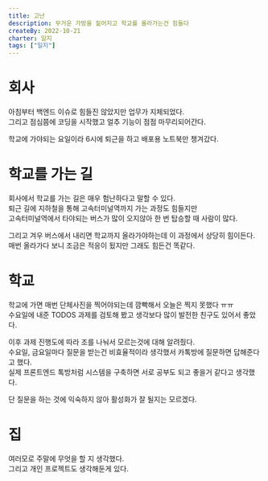 ```yaml
---
title: 고난
description: 무거운 가방을 짊어지고 학교를 올라가는건 힘들다
createBy: 2022-10-21
charter: 일지
tags: ["일지"]
---
```


# 회사

아침부터 백엔드 이슈로 힘들진 않았지만 업무가 지체되었다.  
그리고 점심쯤에 코딩을 시작했고 얼추 기능이 점점 마무리되어간다.

학교에 가야되는 요일이라 6시에 퇴근을 하고 배포용 노트북만 챙겨갔다.

# 학교를 가는 길

회사에서 학교를 가는 길은 매우 험난하다고 말할 수 있다.  
퇴근 길에 지하철을 통해 고속터미널역까지 가는 과정도 힘들지만  
고속터미널역에서 타야되는 버스가 많이 오지않아 한 번 탑승할 때 사람이 많다.

그리고 겨우 버스에서 내리면 학교까지 올라가야하는데 이 과정에서 상당히 힘이든다.  
매번 올라가다 보니 조금은 적응이 됬지만 그래도 힘든건 똑같다.

# 학교

학교에 가면 매번 단체사진을 찍어야되는데 깜빡해서 오늘은 찍지 못했다 ㅠㅠ  
수요일에 내준 TODOS 과제를 검토해 봤고 생각보다 많이 발전한 친구도 있어서 좋았다.

이후 과제 진행도에 따라 조를 나눠서 모르는것에 대해 알려줬다.  
수요일, 금요일마다 질문을 받는건 비효율적이라 생각했서 카톡방에 질문하면 답해준다고 했다.  
실제 프론트엔드 톡방처럼 시스템을 구축하면 서로 공부도 되고 좋을거 같다고 생각했다.

단 질문을 하는 것에 익숙하지 않아 활성화가 잘 될지는 모르겠다.

# 집

여러모로 주말에 무엇을 할 지 생각했다.  
그리고 개인 프로젝트도 생각해둔게 있다.
